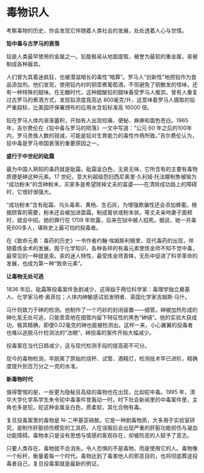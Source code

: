 # 毒物识人

考察毒物的历史，你会发现它伴随着人类社会的发展，处处透着人心与世情。 

**铅中毒与古罗马的衰落**

铅是人类最早使用的金属之一。铅能极易从地面提取，被誉为最软的重金属，易被制成各种器具。 

人们曾为其着迷疯狂，也被潜滋暗长的毒性“暗算”。罗马人“创新性”地把铅作为食品添加剂。他们发现，使用铅内衬的铜壶煮葡萄酒，不但避免了铜散发的怪味，还有一种特殊的甜味。在无糖时代，这种醋酸铅的甜味备受罗马人推崇。曾有人重复过古罗马的煮酒方式，发现铅浓度竟高达 800毫克/升，这意味着罗马人摄取的铅严重超标，比美国环保署颁布的应用水含铅标准高 16000 倍。 

铅在罗马人体内渐渐蓄积，开始有人出现绞痛、便秘、麻痹和面色苍白。1965 年，吉尔费伦在《铅中毒与罗马的陨落》一文中写道：“公元 60 年之后的100年内，罗马贵族人数的锐减，可能是铅对生育能力的毒性作用所致。”吉尔费伦认为，铅中毒是罗马帝国衰落的重要原因之一。 

**盛行于中世纪的砒霜**

最为中国人熟知的毒药就是砒霜，砒霜呈白色，无臭无味，它所含有的主要有毒物质便是砷这种元素。17 世纪，意大利超级怨妇西尼奥里·久利娅·托法娜制售被喻为 “成功粉末”的含砷粉末，买家多是希望除掉丈夫的富婆——在清除成功路上的障碍时，它很好很强大。 

“成功粉末”含有砒霜、乌头毒素、黄杨、生石灰，为增强欺骗性还会添加蜂蜜。根据顾客的需要，粉末还会被加进面霜，制成膏状或粉末状。等丈夫亲吻妻子面颊时，就会中招。她的罪行在 1709 年败露，后来在狱中被人掐死。据说，她一共毒死600多人，堪称史上最可怕的投毒者。 

在《致命元素：毒药的历史》一书作者约翰·埃姆斯利眼里，现代毒药的出现，伴随着炼金术的发展。囿于化学知识，各种各样的有毒元素使炼金师不知不觉中毒，最常见的一种就是汞。汞的迷人特性，最受炼金师青睐，无形中促进了科学革命的发展，也成为第一种“致命元素”。 

**让毒物无处可逃**

1836 年后，砒霜等投毒案件急剧减少，这得益于两位科学家：毒理学独立奠基人、化学家马修·奥菲拉；人体内砷敏感试验发明者、英国化学家吉姆斯·马什。 

马什则致力于砷的检测。他制作了一个巧妙的封闭装置——细管。砷被加热形成的砷化氢无处可逃，只能乖乖地在细管内留下特征性的黑色“砷镜”。他的实验大获成功，极其精确，即便0.02毫克的砷也能被检测出。这样一来，小心翼翼的投毒者也难以逃脱马什检测法的“法眼”，砷投毒的案件开始大幅减少。 

投毒案在当代日趋减少，这与现代检测手段的提高密不可分。 

现今的毒物检测，早脱离了原始的烧杯、试管、酒精灯，检测技术早已进阶，精确度提升到百万分之一克的水准。 

**新毒物时代**

值得警惕的是，一些更为隐秘且高级的毒物也在出现，比如铊中毒。1995 年，清华大学化学系学生朱令铊中毒事件曾轰动一时。时下社会新闻里的中毒案件里，主角也多是铊。铊这种金属呈白色，质柔软，其化合物有毒。 

复旦投毒案里的毒物是 N-二甲基亚硝胺。它是一种剧毒物质，大多用于实验室研究，是制作肝脏损伤模型的工具药，人在误服后会出现严重的肝脏功能损伤与凝血功能障碍。毒物本只是没有思想与情感的客观存在，却被险恶的人赋予了意志。 

只要人类存在，毒物就不会消失。令人恐惧的不是毒物，而是使用它的人。毒物像一个标杆，衡量着每一个时代。毒物达到了毒害他人的邪恶目的，也将彻底葬送投毒者自己，复旦投毒案就是最新的例证。